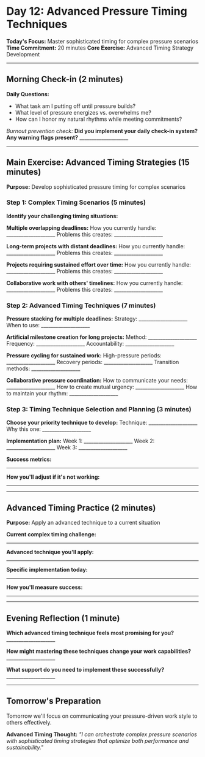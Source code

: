# Day 12: Advanced Pressure Timing Techniques

**Today's Focus:** Master sophisticated timing for complex pressure scenarios
**Time Commitment:** 20 minutes
**Core Exercise:** Advanced Timing Strategy Development

---

## Morning Check-in (2 minutes)

**Daily Questions:**
- What task am I putting off until pressure builds?
- What level of pressure energizes vs. overwhelms me?
- How can I honor my natural rhythms while meeting commitments?

*Burnout prevention check:*
**Did you implement your daily check-in system? Any warning flags present?** ____________________

---

## Main Exercise: Advanced Timing Strategies (15 minutes)

**Purpose:** Develop sophisticated pressure timing for complex scenarios

### Step 1: Complex Timing Scenarios (5 minutes)

**Identify your challenging timing situations:**

**Multiple overlapping deadlines:**
How you currently handle: ____________________
Problems this creates: ____________________

**Long-term projects with distant deadlines:**
How you currently handle: ____________________
Problems this creates: ____________________

**Projects requiring sustained effort over time:**
How you currently handle: ____________________
Problems this creates: ____________________

**Collaborative work with others' timelines:**
How you currently handle: ____________________
Problems this creates: ____________________

### Step 2: Advanced Timing Techniques (7 minutes)

**Pressure stacking for multiple deadlines:**
Strategy: ____________________
When to use: ____________________

**Artificial milestone creation for long projects:**
Method: ____________________
Frequency: ____________________
Accountability: ____________________

**Pressure cycling for sustained work:**
High-pressure periods: ____________________
Recovery periods: ____________________
Transition methods: ____________________

**Collaborative pressure coordination:**
How to communicate your needs: ____________________
How to create mutual urgency: ____________________
How to maintain your rhythm: ____________________

### Step 3: Timing Technique Selection and Planning (3 minutes)

**Choose your priority technique to develop:**
Technique: ____________________
Why this one: ____________________

**Implementation plan:**
Week 1: ____________________
Week 2: ____________________
Week 3: ____________________

**Success metrics:**
____________________

**How you'll adjust if it's not working:**
____________________

---

## Advanced Timing Practice (2 minutes)

**Purpose:** Apply an advanced technique to a current situation

**Current complex timing challenge:**
____________________

**Advanced technique you'll apply:**
____________________

**Specific implementation today:**
____________________

**How you'll measure success:**
____________________

---

## Evening Reflection (1 minute)

**Which advanced timing technique feels most promising for you?** ____________________

**How might mastering these techniques change your work capabilities?** ____________________

**What support do you need to implement these successfully?** ____________________

---

## Tomorrow's Preparation
Tomorrow we'll focus on communicating your pressure-driven work style to others effectively.

**Advanced Timing Thought:**
*"I can orchestrate complex pressure scenarios with sophisticated timing strategies that optimize both performance and sustainability."*